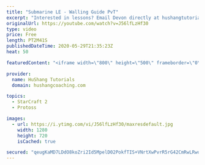 ```yaml
---
title: "Submarine LE - Walling Guide PvT"
excerpt: "Interested in lessons? Email Devon directly at hushangtutorials@outlook.com ------------------------------------------------------------------------------------------------------- Want to support HuShang Tutorials directly? Patreon is a website where you can contribute a monthly donation that will help"
originalUrl: https://youtube.com/watch?v=J56lfLzHf30
type: video
price: Free
length: PT2M41S
publishedDateTime: 2020-05-29T21:35:23Z
heat: 50

featuredContent: "<iframe width=\"800\" height=\"500\" frameborder=\"0\" src=\"https://www.youtube.com/embed/J56lfLzHf30\" allow=\"accelerometer; autoplay; encrypted-media; gyroscope; picture-in-picture\" allowfullscreen></iframe>"

provider:
  name: HuShang Tutorials
  domain: hushangcoaching.com

topics:
  - StarCraft 2
  - Protoss

images:
  - url: https://i.ytimg.com/vi/J56lfLzHf30/maxresdefault.jpg
    width: 1280
    height: 720
    isCached: true

secured: "qeugKaMD7LDdO8koZri2Id5MpelD02PokfTIS+VNrtXwPvrR5rG42CmRwLRwqEFXGhu9gQaEy5NOHNQwSE5EfII2L/KTlFNmOQ742Yb+kxUHjZUdOmoR/0nXAIGPvsfSDUu0Wuq+Mq/TMcCc9eNUUrADF6Wp/mr4yzL6n2Jwm5doEaAET/rkVFlFrU92TkSDKD4SksGC3oD4tF/pHKIIZ9ZPKEP9lHQCQqp7Qlnrjfza8rwOe6p4ElXDzpeRFv/rEZkXUmUjkuBZwSm/5A5tY6u06yeyNwTvLVhf0cWPas4/inbi8mQ6bpsFsWhVLpi/fZ+yUMbCGnoldfVgShBmSs3r1zLksNyHiVPKfWm+zRwed5VmAs3z5ohCjOfHitruR5aH31+vUTlEXnfSk2TW/zvShpaiupfbKcBQqgud7VY=;XgQJQgZJKxlATRN4PllUJg=="
---
```


